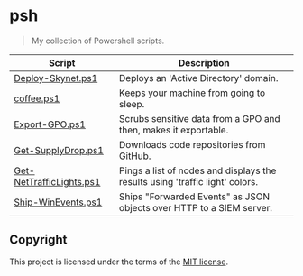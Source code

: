# psh
> My collection of Powershell scripts.

| Script     | Description |
| ------ | ----------- |
| [Deploy-Skynet.ps1](/Deploy-Skynet.ps1) | Deploys an 'Active Directory' domain. |
| [coffee.ps1](/coffee.ps1) | Keeps your machine from going to sleep. |
| [Export-GPO.ps1](/Export-GPO.ps1) | Scrubs sensitive data from a GPO and then, makes it exportable. |
| [Get-SupplyDrop.ps1](/Get-SupplyDrop.ps1) | Downloads code repositories from GitHub. |
| [Get-NetTrafficLights.ps1](Get-NetTrafficLights.ps1) | Pings a list of nodes and displays the results using 'traffic light' colors.|
| [Ship-WinEvents.ps1](/Ship-WinEvents.ps1) | Ships "Forwarded Events" as JSON objects over HTTP to a SIEM server. |

## Copyright
This project is licensed under the terms of the [MIT license](/LICENSE).
